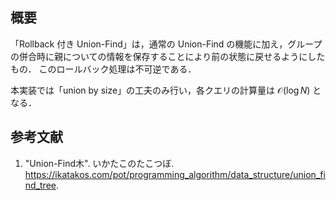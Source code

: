 ## 概要

「Rollback 付き Union-Find」は，通常の Union-Find の機能に加え，グループの併合時に親についての情報を保存することにより前の状態に戻せるようにしたもの．
このロールバック処理は不可逆である．

本実装では「union by size」の工夫のみ行い，各クエリの計算量は $\mathcal{O}(\log N)$ となる．


## 参考文献

1. "Union-Find木". いかたこのたこつぼ. <https://ikatakos.com/pot/programming_algorithm/data_structure/union_find_tree>.
